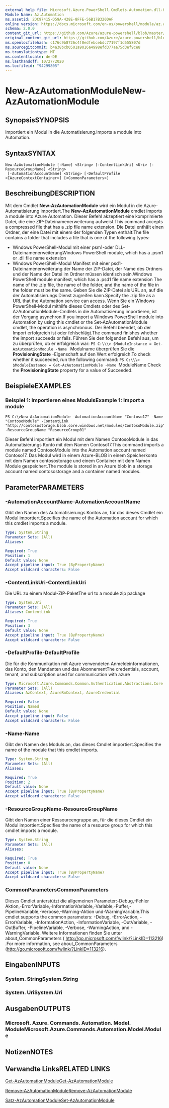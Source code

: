 ```yaml
---
external help file: Microsoft.Azure.PowerShell.Cmdlets.Automation.dll-Help.xml
Module Name: Az.Automation
ms.assetid: 2DC97415-D59A-428E-8FFE-56B17B320DAF
online version: https://docs.microsoft.com/en-us/powershell/module/az.automation/new-azautomationmodule
schema: 2.0.0
content_git_url: https://github.com/Azure/azure-powershell/blob/master/src/Automation/Automation/help/New-AzAutomationModule.md
original_content_git_url: https://github.com/Azure/azure-powershell/blob/master/src/Automation/Automation/help/New-AzAutomationModule.md
ms.openlocfilehash: c176c9b8726c4f0edfebcebdc77197f1d555807d
ms.sourcegitcommit: b4a38bcb0501a9016a4998efd377aa75d3ef9ce8
ms.translationtype: MT
ms.contentlocale: de-DE
ms.lasthandoff: 10/27/2020
ms.locfileid: "94299805"
---
```

# <span data-ttu-id="62351-101">New-AzAutomationModule</span><span class="sxs-lookup"><span data-stu-id="62351-101">New-AzAutomationModule</span></span>

## <span data-ttu-id="62351-102">Synopsis</span><span class="sxs-lookup"><span data-stu-id="62351-102">SYNOPSIS</span></span>
<span data-ttu-id="62351-103">Importiert ein Modul in die Automatisierung.</span><span class="sxs-lookup"><span data-stu-id="62351-103">Imports a module into Automation.</span></span>

## <span data-ttu-id="62351-104">Syntax</span><span class="sxs-lookup"><span data-stu-id="62351-104">SYNTAX</span></span>

```
New-AzAutomationModule [-Name] <String> [-ContentLinkUri] <Uri> [-ResourceGroupName] <String>
 [-AutomationAccountName] <String> [-DefaultProfile <IAzureContextContainer>] [<CommonParameters>]
```

## <span data-ttu-id="62351-105">Beschreibung</span><span class="sxs-lookup"><span data-stu-id="62351-105">DESCRIPTION</span></span>
<span data-ttu-id="62351-106">Mit dem Cmdlet **New-AzAutomationModule** wird ein Modul in die Azure-Automatisierung importiert.</span><span class="sxs-lookup"><span data-stu-id="62351-106">The **New-AzAutomationModule** cmdlet imports a module into Azure Automation.</span></span>
<span data-ttu-id="62351-107">Dieser Befehl akzeptiert eine komprimierte Datei, die eine ZIP-Dateinamenerweiterung aufweist.</span><span class="sxs-lookup"><span data-stu-id="62351-107">This command accepts a compressed file that has a .zip file name extension.</span></span>
<span data-ttu-id="62351-108">Die Datei enthält einen Ordner, der eine Datei mit einem der folgenden Typen enthält:</span><span class="sxs-lookup"><span data-stu-id="62351-108">The file contains a folder that includes a file that is one of the following types:</span></span> 
- <span data-ttu-id="62351-109">Windows PowerShell-Modul mit einer psm1-oder DLL-Dateinamenerweiterung</span><span class="sxs-lookup"><span data-stu-id="62351-109">Windows PowerShell module, which has a .psm1 or .dll file name extension</span></span> 
- <span data-ttu-id="62351-110">Windows PowerShell-Modul Manifest mit einer psd1-Dateinamenerweiterung der Name der ZIP-Datei, der Name des Ordners und der Name der Datei im Ordner müssen identisch sein.</span><span class="sxs-lookup"><span data-stu-id="62351-110">Windows PowerShell module manifest, which has a .psd1 file name extension The name of the .zip file, the name of the folder, and the name of the file in the folder must be the same.</span></span>
<span data-ttu-id="62351-111">Geben Sie die ZIP-Datei als URL an, auf die der Automatisierungs Dienst zugreifen kann.</span><span class="sxs-lookup"><span data-stu-id="62351-111">Specify the .zip file as a URL that the Automation service can access.</span></span>
<span data-ttu-id="62351-112">Wenn Sie ein Windows PowerShell-Modul mithilfe dieses Cmdlets oder des Set-AzAutomationModule-Cmdlets in die Automatisierung importieren, ist der Vorgang asynchron.</span><span class="sxs-lookup"><span data-stu-id="62351-112">If you import a Windows PowerShell module into Automation by using this cmdlet or the Set-AzAutomationModule cmdlet, the operation is asynchronous.</span></span>
<span data-ttu-id="62351-113">Der Befehl beendet, ob der Import erfolgreich ist oder fehlschlägt.</span><span class="sxs-lookup"><span data-stu-id="62351-113">The command finishes whether the import succeeds or fails.</span></span>
<span data-ttu-id="62351-114">Führen Sie den folgenden Befehl aus, um zu überprüfen, ob er erfolgreich war: `PS C:\\\> $ModuleInstance = Get-AzAutomationModule -Name ` Modulname überprüfen Sie die **ProvisioningState** -Eigenschaft auf den Wert erfolgreich.</span><span class="sxs-lookup"><span data-stu-id="62351-114">To check whether it succeeded, run the following command: `PS C:\\\> $ModuleInstance = Get-AzAutomationModule -Name `ModuleName Check the **ProvisioningState** property for a value of Succeeded.</span></span>

## <span data-ttu-id="62351-115">Beispiele</span><span class="sxs-lookup"><span data-stu-id="62351-115">EXAMPLES</span></span>

### <span data-ttu-id="62351-116">Beispiel 1: Importieren eines Moduls</span><span class="sxs-lookup"><span data-stu-id="62351-116">Example 1: Import a module</span></span>
```
PS C:\>New-AzAutomationModule -AutomationAccountName "Contoso17" -Name "ContosoModule" -ContentLink "http://contosostorage.blob.core.windows.net/modules/ContosoModule.zip" -ResourceGroupName "ResourceGroup01"
```

<span data-ttu-id="62351-117">Dieser Befehl importiert ein Modul mit dem Namen ContosoModule in das Automatisierungs Konto mit dem Namen Contoso17.</span><span class="sxs-lookup"><span data-stu-id="62351-117">This command imports a module named ContosoModule into the Automation account named Contoso17.</span></span>
<span data-ttu-id="62351-118">Das Modul wird in einem Azure-BLOB in einem Speicherkonto mit dem Namen contosostorage und einem Container mit dem Namen Module gespeichert.</span><span class="sxs-lookup"><span data-stu-id="62351-118">The module is stored in an Azure blob in a storage account named contosostorage and a container named modules.</span></span>

## <span data-ttu-id="62351-119">Parameter</span><span class="sxs-lookup"><span data-stu-id="62351-119">PARAMETERS</span></span>

### <span data-ttu-id="62351-120">-AutomationAccountName</span><span class="sxs-lookup"><span data-stu-id="62351-120">-AutomationAccountName</span></span>
<span data-ttu-id="62351-121">Gibt den Namen des Automatisierungs Kontos an, für das dieses Cmdlet ein Modul importiert.</span><span class="sxs-lookup"><span data-stu-id="62351-121">Specifies the name of the Automation account for which this cmdlet imports a module.</span></span>

```yaml
Type: System.String
Parameter Sets: (All)
Aliases:

Required: True
Position: 1
Default value: None
Accept pipeline input: True (ByPropertyName)
Accept wildcard characters: False
```

### <span data-ttu-id="62351-122">-ContentLinkUri</span><span class="sxs-lookup"><span data-stu-id="62351-122">-ContentLinkUri</span></span>
<span data-ttu-id="62351-123">Die URL zu einem Modul-ZIP-Paket</span><span class="sxs-lookup"><span data-stu-id="62351-123">The url to a module zip package</span></span>

```yaml
Type: System.Uri
Parameter Sets: (All)
Aliases: ContentLink

Required: True
Position: 3
Default value: None
Accept pipeline input: True (ByPropertyName)
Accept wildcard characters: False
```

### <span data-ttu-id="62351-124">-DefaultProfile</span><span class="sxs-lookup"><span data-stu-id="62351-124">-DefaultProfile</span></span>
<span data-ttu-id="62351-125">Die für die Kommunikation mit Azure verwendeten Anmeldeinformationen, das Konto, den Mandanten und das Abonnement</span><span class="sxs-lookup"><span data-stu-id="62351-125">The credentials, account, tenant, and subscription used for communication with azure</span></span>

```yaml
Type: Microsoft.Azure.Commands.Common.Authentication.Abstractions.Core.IAzureContextContainer
Parameter Sets: (All)
Aliases: AzContext, AzureRmContext, AzureCredential

Required: False
Position: Named
Default value: None
Accept pipeline input: False
Accept wildcard characters: False
```

### <span data-ttu-id="62351-126">-Name</span><span class="sxs-lookup"><span data-stu-id="62351-126">-Name</span></span>
<span data-ttu-id="62351-127">Gibt den Namen des Moduls an, das dieses Cmdlet importiert.</span><span class="sxs-lookup"><span data-stu-id="62351-127">Specifies the name of the module that this cmdlet imports.</span></span>

```yaml
Type: System.String
Parameter Sets: (All)
Aliases:

Required: True
Position: 2
Default value: None
Accept pipeline input: True (ByPropertyName)
Accept wildcard characters: False
```

### <span data-ttu-id="62351-128">-ResourceGroupName</span><span class="sxs-lookup"><span data-stu-id="62351-128">-ResourceGroupName</span></span>
<span data-ttu-id="62351-129">Gibt den Namen einer Ressourcengruppe an, für die dieses Cmdlet ein Modul importiert.</span><span class="sxs-lookup"><span data-stu-id="62351-129">Specifies the name of a resource group for which this cmdlet imports a module.</span></span>

```yaml
Type: System.String
Parameter Sets: (All)
Aliases:

Required: True
Position: 0
Default value: None
Accept pipeline input: True (ByPropertyName)
Accept wildcard characters: False
```

### <span data-ttu-id="62351-130">CommonParameters</span><span class="sxs-lookup"><span data-stu-id="62351-130">CommonParameters</span></span>
<span data-ttu-id="62351-131">Dieses Cmdlet unterstützt die allgemeinen Parameter:-Debug,-Fehler Aktion,-ErrorVariable,-InformationVariable,-Variable,-Puffer,-PipelineVariable,-Verbose,-Warning-Aktion und-WarningVariable.</span><span class="sxs-lookup"><span data-stu-id="62351-131">This cmdlet supports the common parameters: -Debug, -ErrorAction, -ErrorVariable, -InformationAction, -InformationVariable, -OutVariable, -OutBuffer, -PipelineVariable, -Verbose, -WarningAction, and -WarningVariable.</span></span> <span data-ttu-id="62351-132">Weitere Informationen finden Sie unter about_CommonParameters ( http://go.microsoft.com/fwlink/?LinkID=113216) .</span><span class="sxs-lookup"><span data-stu-id="62351-132">For more information, see about_CommonParameters (http://go.microsoft.com/fwlink/?LinkID=113216).</span></span>

## <span data-ttu-id="62351-133">Eingaben</span><span class="sxs-lookup"><span data-stu-id="62351-133">INPUTS</span></span>

### <span data-ttu-id="62351-134">System. String</span><span class="sxs-lookup"><span data-stu-id="62351-134">System.String</span></span>

### <span data-ttu-id="62351-135">System. Uri</span><span class="sxs-lookup"><span data-stu-id="62351-135">System.Uri</span></span>

## <span data-ttu-id="62351-136">Ausgaben</span><span class="sxs-lookup"><span data-stu-id="62351-136">OUTPUTS</span></span>

### <span data-ttu-id="62351-137">Microsoft. Azure. Commands. Automation. Model. Module</span><span class="sxs-lookup"><span data-stu-id="62351-137">Microsoft.Azure.Commands.Automation.Model.Module</span></span>

## <span data-ttu-id="62351-138">Notizen</span><span class="sxs-lookup"><span data-stu-id="62351-138">NOTES</span></span>

## <span data-ttu-id="62351-139">Verwandte Links</span><span class="sxs-lookup"><span data-stu-id="62351-139">RELATED LINKS</span></span>

[<span data-ttu-id="62351-140">Get-AzAutomationModule</span><span class="sxs-lookup"><span data-stu-id="62351-140">Get-AzAutomationModule</span></span>](./Get-AzAutomationModule.md)

[<span data-ttu-id="62351-141">Remove-AzAutomationModule</span><span class="sxs-lookup"><span data-stu-id="62351-141">Remove-AzAutomationModule</span></span>](./Remove-AzAutomationModule.md)

[<span data-ttu-id="62351-142">Satz-AzAutomationModule</span><span class="sxs-lookup"><span data-stu-id="62351-142">Set-AzAutomationModule</span></span>](./Set-AzAutomationModule.md)


